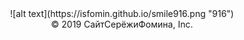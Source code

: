 

<center>![alt text](https://isfomin.github.io/smile916.png "916")</center>


<center>© 2019 СайтСерёжиФомина, Inc.</center>
